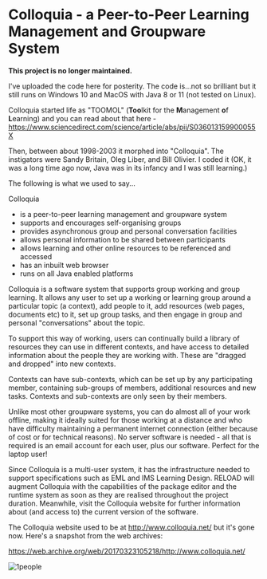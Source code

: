 

# Colloquia - a Peer-to-Peer Learning Management and Groupware System

**This project is no longer maintained.**

I've uploaded the code here for posterity. The code is...not so brilliant but it still runs on Windows 10 and MacOS with Java 8 or 11 (not tested on Linux).

Colloquia started life as "TOOMOL" (**Too**lkit for the **M**anagement **o**f **L**earning) and you can read about that here - https://www.sciencedirect.com/science/article/abs/pii/S036013159900055X

Then, between about 1998-2003 it morphed into "Colloquia". The instigators were Sandy Britain, Oleg Liber, and Bill Olivier. I coded it (OK, it was a long time ago now, Java was in its infancy and I was still learning.)

The following is what we used to say...

Colloquia

- is a peer-to-peer learning management and groupware system
- supports and encourages self-organising groups
- provides asynchronous group and personal conversation facilities
- allows personal information to be shared between participants
- allows learning and other online resources to be referenced and accessed
- has an inbuilt web browser
- runs on all Java enabled platforms

Colloquia is a software system that supports group working and group learning. It allows any user to set up a working or learning group around a particular topic (a context), add people to it, add resources (web pages, documents etc) to it, set up group tasks, and then engage in group and personal "conversations" about the topic.
 
To support this way of working, users can continually build a library of resources they can use in different contexts, and have access to detailed information about the people they are working with. These are "dragged and dropped" into new contexts.
 
Contexts can have sub-contexts, which can be set up by any participating member, containing sub-groups of members, additional resources and new tasks. Contexts and sub-contexts are only seen by their members.
 
Unlike most other groupware systems, you can do almost all of your work offline, making it ideally suited for those working at a distance and who have difficulty maintaining a permanent internet connection (either because of cost or for technical reasons). No server software is needed - all that is required is an email account for each user, plus our software. Perfect for the laptop user!
 
Since Colloquia is a multi-user system, it has the infrastructure needed to support specifications such as EML and IMS Learning Design. RELOAD will augment Colloquia with the capabilities of the package editor and the runtime system as soon as they are realised throughout the project duration. Meanwhile, visit the Colloquia website for further information about (and access to) the current version of the software.

The Colloquia website used to be at http://www.colloquia.net/ but it's gone now. Here's a snapshot from the web archives:

https://web.archive.org/web/20170323105218/http://www.colloquia.net/

![1people](https://user-images.githubusercontent.com/600504/88205837-40c9d400-cc45-11ea-8e9c-11bcfaf451a7.jpg)

